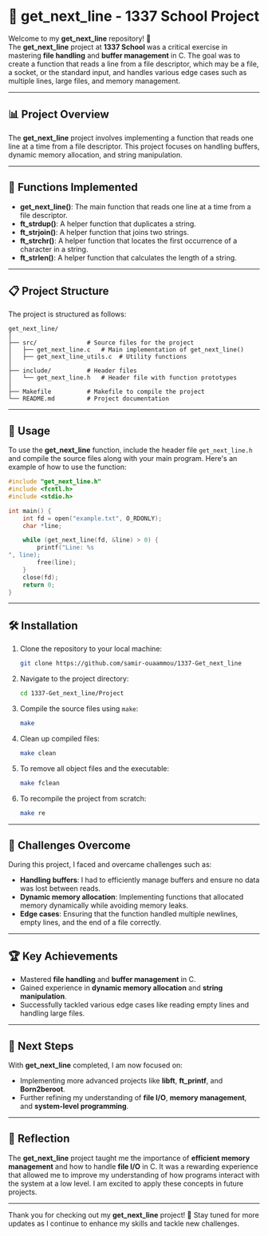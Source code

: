 
# 📝 **get_next_line - 1337 School Project**

Welcome to my **get_next_line** repository! 🚀  
The **get_next_line** project at **1337 School** was a critical exercise in mastering **file handling** and **buffer management** in C. The goal was to create a function that reads a line from a file descriptor, which may be a file, a socket, or the standard input, and handles various edge cases such as multiple lines, large files, and memory management.

---

## 📊 **Project Overview**

The **get_next_line** project involves implementing a function that reads one line at a time from a file descriptor. This project focuses on handling buffers, dynamic memory allocation, and string manipulation.

---

## 🔧 **Functions Implemented**

- **get_next_line()**: The main function that reads one line at a time from a file descriptor.
- **ft_strdup()**: A helper function that duplicates a string.
- **ft_strjoin()**: A helper function that joins two strings.
- **ft_strchr()**: A helper function that locates the first occurrence of a character in a string.
- **ft_strlen()**: A helper function that calculates the length of a string.

---

## 📋 **Project Structure**

The project is structured as follows:

```
get_next_line/
│
├── src/              # Source files for the project
│   ├── get_next_line.c   # Main implementation of get_next_line()
│   ├── get_next_line_utils.c  # Utility functions
│
├── include/          # Header files
│   └── get_next_line.h   # Header file with function prototypes
│
├── Makefile          # Makefile to compile the project
└── README.md         # Project documentation
```

---

## 📂 **Usage**

To use the **get_next_line** function, include the header file `get_next_line.h` and compile the source files along with your main program. Here's an example of how to use the function:

```c
#include "get_next_line.h"
#include <fcntl.h>
#include <stdio.h>

int main() {
    int fd = open("example.txt", O_RDONLY);
    char *line;

    while (get_next_line(fd, &line) > 0) {
        printf("Line: %s
", line);
        free(line);
    }
    close(fd);
    return 0;
}
```

---

## 🛠️ **Installation**

1. Clone the repository to your local machine:
   ```bash
   git clone https://github.com/samir-ouaammou/1337-Get_next_line
   ```

2. Navigate to the project directory:
   ```bash
   cd 1337-Get_next_line/Project
   ```

3. Compile the source files using `make`:
   ```bash
   make
   ```

4. Clean up compiled files:
   ```bash
   make clean
   ```

5. To remove all object files and the executable:
   ```bash
   make fclean
   ```

6. To recompile the project from scratch:
   ```bash
   make re
   ```

---

## 🎯 **Challenges Overcome**

During this project, I faced and overcame challenges such as:
- **Handling buffers**: I had to efficiently manage buffers and ensure no data was lost between reads.
- **Dynamic memory allocation**: Implementing functions that allocated memory dynamically while avoiding memory leaks.
- **Edge cases**: Ensuring that the function handled multiple newlines, empty lines, and the end of a file correctly.

---

## 🏆 **Key Achievements**

- Mastered **file handling** and **buffer management** in C.
- Gained experience in **dynamic memory allocation** and **string manipulation**.
- Successfully tackled various edge cases like reading empty lines and handling large files.

---

## 🚀 **Next Steps**

With **get_next_line** completed, I am now focused on:
- Implementing more advanced projects like **libft**, **ft_printf**, and **Born2beroot**.
- Further refining my understanding of **file I/O**, **memory management**, and **system-level programming**.

---

## 🌟 **Reflection**

The **get_next_line** project taught me the importance of **efficient memory management** and how to handle **file I/O** in C. It was a rewarding experience that allowed me to improve my understanding of how programs interact with the system at a low level. I am excited to apply these concepts in future projects.

---

Thank you for checking out my **get_next_line** project! 🚀 Stay tuned for more updates as I continue to enhance my skills and tackle new challenges.
